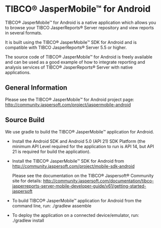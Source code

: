 TIBCO® JasperMobile™ for Android
========================

TIBCO® JasperMobile™ for Android is a native application which allows you to browse your TIBCO JasperReports® Server repository and view reports in several formats.

It is built using the TIBCO® JasperMobile™ SDK for Android and is compatible with TIBCO JasperReports® Server 5.5 or higher.

The source code of TIBCO® JasperMobile™ for Android is freely available and can be used as a good example of how to integrate reporting and analysis services of TIBCO® JasperReports® Server with native applications.

General Information
--------------------

Please see the TIBCO® JasperMobile™ for Android project page:
http://community.jaspersoft.com/project/jaspermobile-android

Source Build
--------------------

We use gradle to build the TIBCO® JasperMobile™ application for Android.

- Install the Android SDK and Android 5.0 (API 21) SDK Platform
  (the minimum API Level required for the application to run is API 14, but API 21 is required for build the application).

- Install the TIBCO® JasperMobile™ SDK for Android from
  http://community.jaspersoft.com/project/mobile-sdk-android

  Please see the documentation on the TIBCO® Jaspersoft® Community site for details:
  http://community.jaspersoft.com/documentation/tibco-jasperreports-server-mobile-developer-guide/v61/getting-started-jaspersoft

- To build TIBCO® JasperMobile™ application for Android from the command line, run:
  ./gradlew assemble

- To deploy the application on a connected device/emulator, run:
  ./gradlew install
